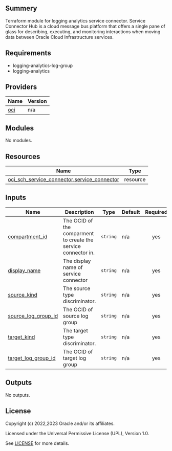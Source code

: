 ## Summery
Terraform module for logging analytics service connector.
Service Connector Hub is a cloud message bus
platform that offers a single pane of glass for describing,
executing, and monitoring interactions when moving data between
Oracle Cloud Infrastructure services.

## Requirements

* logging-analytics-log-group
* logging-analytics

## Providers

| Name | Version |
|------|---------|
| <a name="provider_oci"></a> [oci](#provider\_oci) | n/a |

## Modules

No modules.

## Resources

| Name | Type |
|------|------|
| [oci_sch_service_connector.service_connector](https://registry.terraform.io/providers/oracle/oci/latest/docs/resources/sch_service_connector) | resource |

## Inputs

| Name | Description | Type | Default | Required |
|------|-------------|------|---------|:--------:|
| <a name="input_compartment_id"></a> [compartment\_id](#input\_compartment\_id) | The OCID of the comparment to create the service connector in. | `string` | n/a | yes |
| <a name="input_display_name"></a> [display\_name](#input\_display\_name) | The display name of service connector | `string` | n/a | yes |
| <a name="input_source_kind"></a> [source\_kind](#input\_source\_kind) | The source type discriminator. | `string` | n/a | yes |
| <a name="input_source_log_group_id"></a> [source\_log\_group\_id](#input\_source\_log\_group\_id) | The OCID of source log group | `string` | n/a | yes |
| <a name="input_target_kind"></a> [target\_kind](#input\_target\_kind) | The target type discriminator. | `string` | n/a | yes |
| <a name="input_target_log_group_id"></a> [target\_log\_group\_id](#input\_target\_log\_group\_id) | The OCID of target log group | `string` | n/a | yes |

## Outputs

No outputs.

## License

Copyright (c) 2022,2023 Oracle and/or its affiliates.

Licensed under the Universal Permissive License (UPL), Version 1.0.

See [LICENSE](../../LICENSE) for more details.